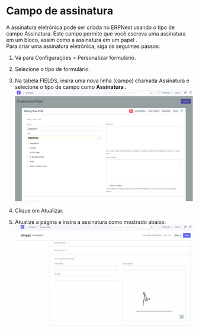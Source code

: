 # Campo de assinatura



A assinatura eletrônica pode ser criada no ERPNext usando o tipo de campo Assinatura. Este campo permite que você escreva uma assinatura em um bloco, assim como a assinatura em um papel .  
Para criar uma assinatura eletrônica, siga os seguintes passos:  
1) Vá para Configurações > Personalizar formulário.  
2) Selecione o tipo de formulário.  
3) Na tabela FIELDS, insira uma nova linha (campo) chamada Assinatura e selecione o tipo de campo como **Assinatura .**  
![](/files/dVwxt8w.png)  
  
4) Clique em Atualizar.  
5) Atualize a página e insira a assinatura como mostrado abaixo.  
![](/files/omqI5yg.gif)

